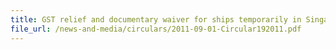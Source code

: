 ```yaml
---
title: GST relief and documentary waiver for ships temporarily in Singapore
file_url: /news-and-media/circulars/2011-09-01-Circular192011.pdf
---
```

